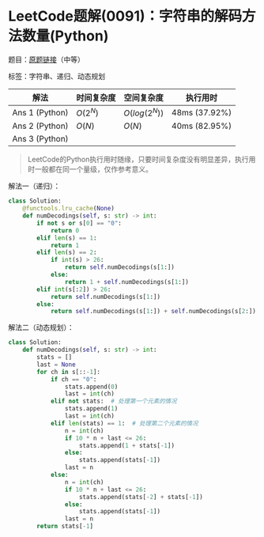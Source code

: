 # LeetCode题解(0091)：字符串的解码方法数量(Python)

题目：[原题链接](https://leetcode-cn.com/problems/decode-ways/)（中等）

标签：字符串、递归、动态规划

| 解法           | 时间复杂度 | 空间复杂度    | 执行用时      |
| -------------- | ---------- | ------------- | ------------- |
| Ans 1 (Python) | $O(2^N)$   | $O(log(2^N))$ | 48ms (37.92%) |
| Ans 2 (Python) | $O(N)$     | $O(N)$        | 40ms (82.95%) |
| Ans 3 (Python) |            |               |               |

>  LeetCode的Python执行用时随缘，只要时间复杂度没有明显差异，执行用时一般都在同一个量级，仅作参考意义。

解法一（递归）：

```python
class Solution:
    @functools.lru_cache(None)
    def numDecodings(self, s: str) -> int:
        if not s or s[0] == "0":
            return 0
        elif len(s) == 1:
            return 1
        elif len(s) == 2:
            if int(s) > 26:
                return self.numDecodings(s[1:])
            else:
                return 1 + self.numDecodings(s[1:])
        elif int(s[:2]) > 26:
            return self.numDecodings(s[1:])
        else:
            return self.numDecodings(s[1:]) + self.numDecodings(s[2:])
```

解法二（动态规划）：

```python
class Solution:
    def numDecodings(self, s: str) -> int:
        stats = []
        last = None
        for ch in s[::-1]:
            if ch == "0":
                stats.append(0)
                last = int(ch)
            elif not stats:  # 处理第一个元素的情况
                stats.append(1)
                last = int(ch)
            elif len(stats) == 1:  # 处理第二个元素的情况
                n = int(ch)
                if 10 * n + last <= 26:
                    stats.append(1 + stats[-1])
                else:
                    stats.append(stats[-1])
                last = n
            else:
                n = int(ch)
                if 10 * n + last <= 26:
                    stats.append(stats[-2] + stats[-1])
                else:
                    stats.append(stats[-1])
                last = n
        return stats[-1]
```
